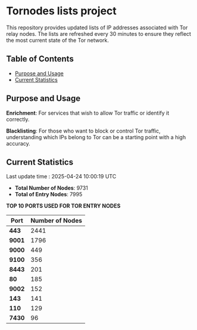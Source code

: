 # Tornodes lists project

This repository provides updated lists of IP addresses associated with Tor relay nodes. The lists are refreshed every 30 minutes to ensure they reflect the most current state of the Tor network.

## Table of Contents

- [Purpose and Usage](#purpose-and-usage)
- [Current Statistics](#current-statistics)


## Purpose and Usage

**Enrichment**: For services that wish to allow Tor traffic or identify it correctly.

**Blacklisting**: For those who want to block or control Tor traffic, understanding which IPs belong to Tor can be a starting point with a high accuracy.

## Current Statistics

Last update time : 2025-04-24 10:00:19 UTC

- **Total Number of Nodes**: 9731
- **Total of Entry Nodes**: 7995

**TOP 10 PORTS USED FOR TOR ENTRY NODES**

| **Port** | **Number of Nodes** |
|------|-----------------|
| **443**   | 2441  |
| **9001**   | 1796  |
| **9000**   | 449  |
| **9100**   | 356  |
| **8443**   | 201  |
| **80**   | 185  |
| **9002**   | 152  |
| **143**   | 141  |
| **110**   | 129  |
| **7430**   | 96  |

